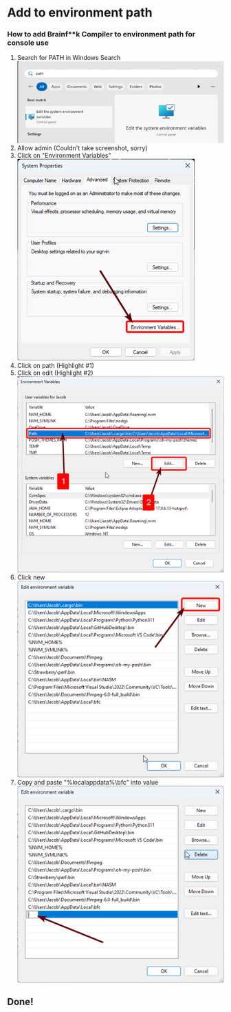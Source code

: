 # Add to environment path
### How to add Brainf\*\*k Compiler to environment path for console use
1. Search for PATH in Windows Search
![](images/path/se.png)
2. Allow admin (Couldn't take screenshot, sorry)
3. Click on "Environment Variables"
![](images/path/ev.png)
4. Click on path (Highlight #1)
5. Click on edit (Highlight #2)
![](images/path/ov.png)
6. Click new 
![](images/path/nv.png)
7. Copy and paste "%localappdata%\\bfc" into value
![](images/path/sv.png)

## Done!